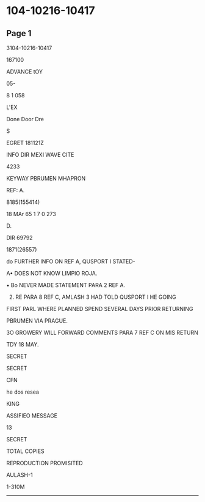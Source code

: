 # 104-10216-10417

## Page 1

3104-10216-10417

167100

ADVANCE tOY

05-

8 1 058

L'EX

Done Door Dre

S

EGRET 181121Z

INFO DIR MEXI WAVE CITE

4233

KEYWAY PBRUMEN MHAPRON

REF: A.

8185(155414)

18 MAr 65 1 7 0 273

D.

DIR 69792

1871(26557)

do FURTHER INFO ON REF A, QUSPORT I STATED-

A• DOES NOT KNOW LIMPIO ROJA.

• Bo NEVER MADE STATEMENT PARA 2 REF A.

2. RE PARA 8 REF C, AMLASH 3 HAD TOLD QUSPORT I HE GOING

FIRST PARL WHERE PLANNED SPEND SEVERAL DAYS PRIOR RETURNING

PBRUMEN VIA PRAGUE.

3O GROWERY WILL FORWARD COMMENTS PARA 7 REF C ON MIS RETURN

TDY 18 MAY.

SECRET

SECRET

CFN

he dos resea

KING

ASSIFIEO MESSAGE

13

SECRET

TOTAL COPIES

REPRODUCTION PROMISITED

AULASH-1

1-310M

---

